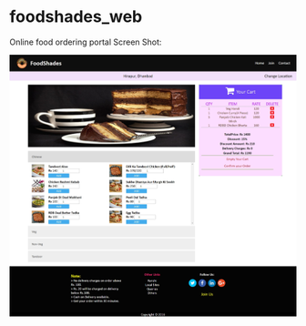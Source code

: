# foodshades_web
Online food ordering portal
Screen Shot:

![Add ScreenShot](https://github.com/rajakedia1/foodshades_web/blob/master/img/FoodShades%20%20%20Home_20171130230128.jpg)
